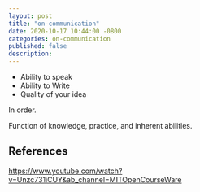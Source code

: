 ```yaml
---
layout: post
title: "on-communication"
date: 2020-10-17 10:44:00 -0800
categories: on-communication
published: false
description:
---
```


* Ability to speak
* Ability to Write
* Quality of your idea

In order.

Function of knowledge, practice, and inherent abilities.


## References
https://www.youtube.com/watch?v=Unzc731iCUY&ab_channel=MITOpenCourseWare
